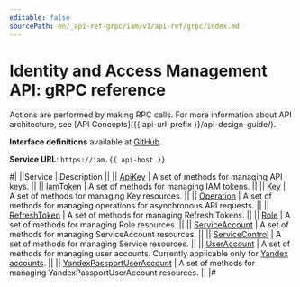 ```yaml
---
editable: false
sourcePath: en/_api-ref-grpc/iam/v1/api-ref/grpc/index.md
---
```


# Identity and Access Management API: gRPC reference

Actions are performed by making RPC calls. For more information about API architecture, see [API Concepts]({{ api-url-prefix }}/api-design-guide/).

**Interface definitions** available at [GitHub](https://github.com/yandex-cloud/cloudapi/tree/master/yandex/cloud/iam/v1).

**Service URL**: `https://iam.{{ api-host }}`

#|
||Service | Description ||
|| [ApiKey](ApiKey/index.md) | A set of methods for managing API keys. ||
|| [IamToken](IamToken/index.md) | A set of methods for managing IAM tokens. ||
|| [Key](Key/index.md) | A set of methods for managing Key resources. ||
|| [Operation](Operation/index.md) | A set of methods for managing operations for asynchronous API requests. ||
|| [RefreshToken](RefreshToken/index.md) | A set of methods for managing Refresh Tokens. ||
|| [Role](Role/index.md) | A set of methods for managing Role resources. ||
|| [ServiceAccount](ServiceAccount/index.md) | A set of methods for managing ServiceAccount resources. ||
|| [ServiceControl](ServiceControl/index.md) | A set of methods for managing Service resources. ||
|| [UserAccount](UserAccount/index.md) | A set of methods for managing user accounts. Currently applicable only for [Yandex accounts](/docs/iam/concepts/users/accounts#passport). ||
|| [YandexPassportUserAccount](YandexPassportUserAccount/index.md) | A set of methods for managing YandexPassportUserAccount resources. ||
|#